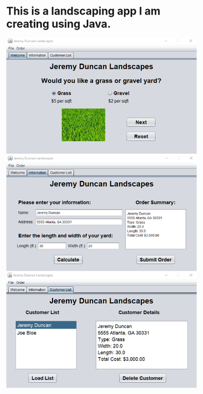 # This is a landscaping app I am creating using Java.

<img src="./ss_1_welc.png">
<br/>
<img src="./ss_2_info.png">
<br/>
<img src="./ss_3_cust.png">
